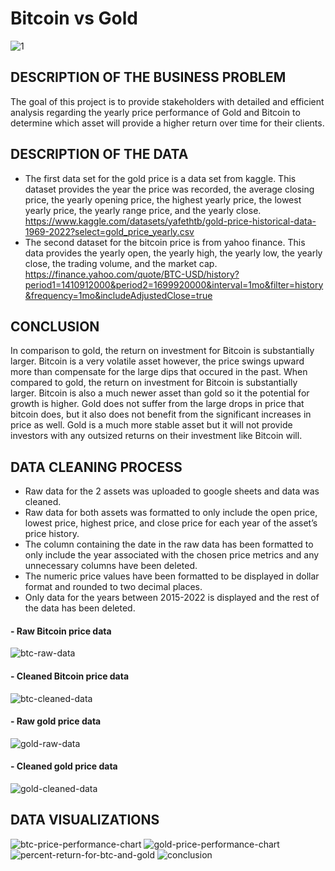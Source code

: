 # Bitcoin vs Gold
![1](https://github.com/dwhite256/BTC-vs-Gold-Case-Study/assets/170587320/45077191-e691-43a7-8151-7177da4146ee)
## DESCRIPTION OF THE BUSINESS PROBLEM
The goal of this project is to provide stakeholders with detailed and efficient analysis regarding the yearly price performance of Gold and Bitcoin to determine which asset will provide a higher return over time for their clients.

## DESCRIPTION OF THE DATA
* The first data set for the gold price is a data set from kaggle. This dataset provides the year the price was recorded, the average closing price, the yearly opening price, the highest yearly price, the lowest yearly price, the yearly range price, and the yearly close. https://www.kaggle.com/datasets/yafethtb/gold-price-historical-data-1969-2022?select=gold_price_yearly.csv
* The second dataset for the bitcoin price is from yahoo finance. This data provides the yearly open, the yearly high, the yearly low, the yearly close, the trading volume, and the market cap.
https://finance.yahoo.com/quote/BTC-USD/history?period1=1410912000&period2=1699920000&interval=1mo&filter=history&frequency=1mo&includeAdjustedClose=true

## CONCLUSION
In comparison to gold, the return on investment for Bitcoin is substantially larger. Bitcoin is a very volatile asset however, the price swings upward more than compensate for the large dips that occured in the past. When compared to gold, the return on investment for Bitcoin is substantially larger. Bitcoin is also a much newer asset than gold so it the potential for growth is higher. Gold does not suffer from the large drops in price that bitcoin does, but it also does not benefit from the significant increases in price as well. Gold is a much more stable asset but it will not provide investors with any outsized returns on their investment like Bitcoin will.

## DATA CLEANING PROCESS
* Raw data for the 2 assets was uploaded to google sheets and data was cleaned.
* Raw data for both assets was formatted to only include the open price, lowest price, highest price, and close price for each year of the asset’s price history.
* The column containing the date in the raw data has been formatted to only include the year associated with the chosen price metrics and any unnecessary columns have been deleted.
* The numeric price values have been formatted to be displayed in dollar format and rounded to two decimal places.
* Only data for the years between 2015-2022 is displayed and the rest of the data has been deleted. 
#### - Raw Bitcoin price data
![btc-raw-data](https://github.com/dwhite256/BTC-vs-Gold-Case-Study/assets/170587320/c51c29af-d6c8-48c2-9dd0-4087f6c8a49a)
#### - Cleaned Bitcoin price data
![btc-cleaned-data](https://github.com/dwhite256/BTC-vs-Gold-Case-Study/assets/170587320/f4d86ebd-753a-4beb-bf9a-477d62c75fa6)
#### - Raw gold price data
![gold-raw-data](https://github.com/dwhite256/BTC-vs-Gold-Case-Study/assets/170587320/e2539254-9e78-4e69-84ea-c0b1af9bd7af)
#### - Cleaned gold price data
![gold-cleaned-data](https://github.com/dwhite256/BTC-vs-Gold-Case-Study/assets/170587320/c43f118b-ac25-41cf-976d-2b450a29c7aa)

## DATA VISUALIZATIONS
![btc-price-performance-chart](https://github.com/dwhite256/BTC-vs-Gold-Case-Study/assets/170587320/38083594-ed65-4a12-bb79-59ed806d92c7)
![gold-price-performance-chart](https://github.com/dwhite256/BTC-vs-Gold-Case-Study/assets/170587320/74870241-4c1f-4959-8c90-ed1a829db7e8)
![percent-return-for-btc-and-gold](https://github.com/dwhite256/BTC-vs-Gold-Case-Study/assets/170587320/b80affcc-5b4a-42ba-ac4f-6bc607dbd825)
![conclusion](https://github.com/dwhite256/BTC-vs-Gold-Case-Study/assets/170587320/2e7a1b0f-032a-434d-b0ff-735ac76b3176)





